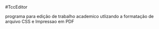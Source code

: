 #TccEditor

programa para edição de trabalho academico
utlizando a formatação de arquivo CSS
e Impressao em PDF
